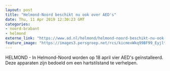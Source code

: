 ```yaml
---
layout: post
title: "Helmond-Noord beschikt nu ook over AED's"
date: Thu, 11 Apr 2019 12:30:23 GMT
categories: 
- noord-brabant 
- helmond 
externe_link: "https://www.ad.nl/helmond/helmond-noord-beschikt-nu-ook-over-aed-s~af495bd4/"
feature_image: "https://images3.persgroep.net/rcs/kicmexWkq99BF99_EyjltQ7sJw0/diocontent/140594021/_fitwidth/400/?appId=21791a8992982cd8da851550a453bd7f&quality=0.7"
---
```


HELMOND - In Helmond-Noord worden op 18 april vier AED's geïnstalleerd. Deze apparaten zijn bedoeld om een  hartstilstand te verhelpen.
